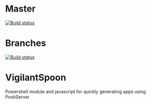 # Master
[![Build status](https://ci.appveyor.com/api/projects/status/78555yuvfi2piaj4/branch/master?svg=true)](https://ci.appveyor.com/project/brianaddicks/vigilantspoon/branch/master)

# Branches
[![Build status](https://ci.appveyor.com/api/projects/status/78555yuvfi2piaj4?svg=true)](https://ci.appveyor.com/project/brianaddicks/vigilantspoon)

# VigilantSpoon
Powershell module and javascript for quickly generating apps using PoshServer

